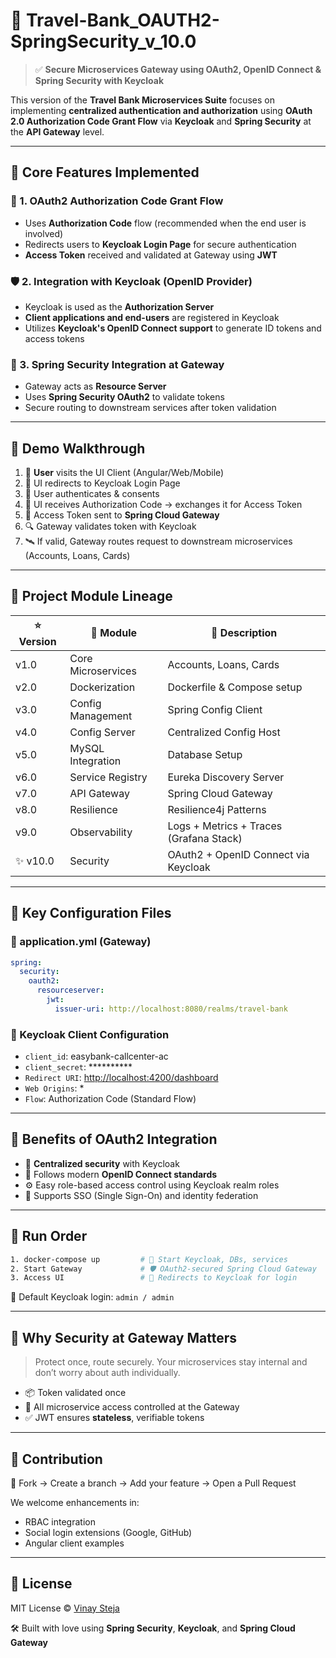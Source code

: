 # 🔐 Travel-Bank\_OAUTH2-SpringSecurity\_v\_10.0

> ✅ **Secure Microservices Gateway using OAuth2, OpenID Connect & Spring Security with Keycloak**

This version of the **Travel Bank Microservices Suite** focuses on implementing **centralized authentication and authorization** using **OAuth 2.0 Authorization Code Grant Flow** via **Keycloak** and **Spring Security** at the **API Gateway** level.

---

## 🔐 Core Features Implemented

### 🧭 1. OAuth2 Authorization Code Grant Flow

* Uses **Authorization Code** flow (recommended when the end user is involved)
* Redirects users to **Keycloak Login Page** for secure authentication
* **Access Token** received and validated at Gateway using **JWT**

### 🛡️ 2. Integration with Keycloak (OpenID Provider)

* Keycloak is used as the **Authorization Server**
* **Client applications and end-users** are registered in Keycloak
* Utilizes **Keycloak's OpenID Connect support** to generate ID tokens and access tokens

### 🔐 3. Spring Security Integration at Gateway

* Gateway acts as **Resource Server**
* Uses **Spring Security OAuth2** to validate tokens
* Secure routing to downstream services after token validation

---

## 🧪 Demo Walkthrough

1. 👤 **User** visits the UI Client (Angular/Web/Mobile)
2. 🚪 UI redirects to Keycloak Login Page
3. 🔐 User authenticates & consents
4. 🔁 UI receives Authorization Code → exchanges it for Access Token
5. 🎫 Access Token sent to **Spring Cloud Gateway**
6. 🔍 Gateway validates token with Keycloak
7. 🛰️ If valid, Gateway routes request to downstream microservices (Accounts, Loans, Cards)

---

## 📁 Project Module Lineage

| ⭐ Version | 📁 Module          | 🧩 Description                          |
| --------- | ------------------ | --------------------------------------- |
| v1.0      | Core Microservices | Accounts, Loans, Cards                  |
| v2.0      | Dockerization      | Dockerfile & Compose setup              |
| v3.0      | Config Management  | Spring Config Client                    |
| v4.0      | Config Server      | Centralized Config Host                 |
| v5.0      | MySQL Integration  | Database Setup                          |
| v6.0      | Service Registry   | Eureka Discovery Server                 |
| v7.0      | API Gateway        | Spring Cloud Gateway                    |
| v8.0      | Resilience         | Resilience4j Patterns                   |
| v9.0      | Observability      | Logs + Metrics + Traces (Grafana Stack) |
| ✨ v10.0   | Security           | OAuth2 + OpenID Connect via Keycloak    |

---

## 📂 Key Configuration Files

### 🔐 application.yml (Gateway)

```yaml
spring:
  security:
    oauth2:
      resourceserver:
        jwt:
          issuer-uri: http://localhost:8080/realms/travel-bank
```

### 🧾 Keycloak Client Configuration

* `client_id`: easybank-callcenter-ac
* `client_secret`: \*\*\*\*\*\*\*\*\*\*
* `Redirect URI`: [http://localhost:4200/dashboard](http://localhost:4200/dashboard)
* `Web Origins`: \*
* `Flow`: Authorization Code (Standard Flow)

---

## 📌 Benefits of OAuth2 Integration

* 🔐 **Centralized security** with Keycloak
* 🧠 Follows modern **OpenID Connect standards**
* ⚙️ Easy role-based access control using Keycloak realm roles
* 🔄 Supports SSO (Single Sign-On) and identity federation

---

## 🚀 Run Order

```bash
1. docker-compose up         # 🔌 Start Keycloak, DBs, services
2. Start Gateway             # 🛡️ OAuth2-secured Spring Cloud Gateway
3. Access UI                 # 🔄 Redirects to Keycloak for login
```

🧪 Default Keycloak login: `admin / admin`

---

## 🧠 Why Security at Gateway Matters

> Protect once, route securely. Your microservices stay internal and don’t worry about auth individually.

* 📦 Token validated once
* 🚪 All microservice access controlled at the Gateway
* ✅ JWT ensures **stateless**, verifiable tokens

---

## 💬 Contribution

🤝 Fork → Create a branch → Add your feature → Open a Pull Request

We welcome enhancements in:

* RBAC integration
* Social login extensions (Google, GitHub)
* Angular client examples

---

## 📜 License

MIT License © [Vinay Steja](https://github.com/vinaysteja2)

🛠️ Built with love using **Spring Security**, **Keycloak**, and **Spring Cloud Gateway**
